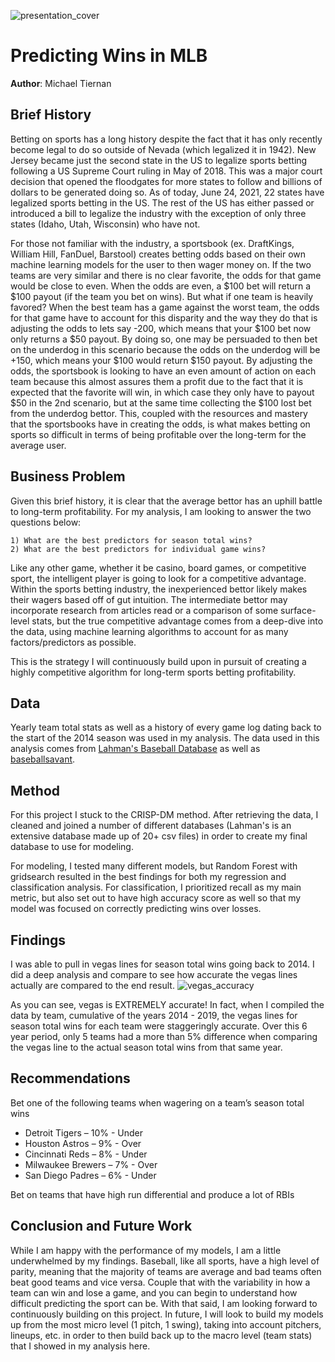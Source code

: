 ![presentation_cover](https://user-images.githubusercontent.com/67566192/124053146-b7db2100-d9ed-11eb-89b8-b80bde9ad8a9.PNG)

# Predicting Wins in MLB 

**Author**: Michael Tiernan

## Brief History
Betting on sports has a long history despite the fact that it has only recently become legal to do so outside of Nevada (which legalized it in 1942). New Jersey became just the second state in the US to legalize sports betting following a US Supreme Court ruling in May of 2018. This was a major court decision that opened the floodgates for more states to follow and billions of dollars to be generated doing so. As of today, June 24, 2021, 22 states have legalized sports betting in the US. The rest of the US has either passed or introduced a bill to legalize the industry with the exception of only three states (Idaho, Utah, Wisconsin) who have not. 

For those not familiar with the industry, a sportsbook (ex. DraftKings, William Hill, FanDuel, Barstool) creates betting odds based on their own machine learning models for the user to then wager money on. If the two teams are very similar and there is no clear favorite, the odds for that game would be close to even. When the odds are even, a $100 bet will return a $100 payout (if the team you bet on wins). But what if one team is heavily favored? When the best team has a game against the worst team, the odds for that game have to account for this disparity and the way they do that is adjusting the odds to lets say -200, which means that your $100 bet now only returns a $50 payout. By doing so, one may be persuaded to then bet on the underdog in this scenario because the odds on the underdog will be +150, which means your $100 would return $150 payout. By adjusting the odds, the sportsbook is looking to have an even amount of action on each team because this almost assures them a profit due to the fact that it is expected that the favorite will win, in which case they only have to payout $50 in the 2nd scenario, but at the same time collecting the $100 lost bet from the underdog bettor. This, coupled with the resources and mastery that the sportsbooks have in creating the odds, is what makes betting on sports so difficult in terms of being profitable over the long-term for the average user.

## Business Problem
Given this brief history, it is clear that the average bettor has an uphill battle to long-term profitability. For my analysis, I am looking to answer the two questions below:

    1) What are the best predictors for season total wins?
    2) What are the best predictors for individual game wins?

Like any other game, whether it be casino, board games, or competitive sport, the intelligent player is going to  look for a competitive advantage. Within the sports betting industry, the inexperienced bettor likely makes their wagers based off of gut intuition. The intermediate bettor may incorporate research from articles read or a comparison of some surface-level stats, but the true competitive advantage comes from a deep-dive into the data, using machine learning algorithms to account for as many factors/predictors as possible. 

This is the strategy I will continuously build upon in pursuit of creating a highly competitive algorithm for long-term sports betting profitability.
 

## Data
Yearly team total stats as well as a history of every game log dating back to the start of the 2014 season was used in my analysis.
The data used in this analysis comes from [Lahman's Baseball Database](http://www.seanlahman.com/baseball-archive/statistics/) as well as [baseballsavant](https://baseballsavant.mlb.com/leaderboard/custom?year=2019,2018,2017,2016,2015&type=batter&filter=&sort=4&sortDir=desc&min=q&selections=xba,xslg,xwoba,xobp,xiso,exit_velocity_avg,launch_angle_avg,barrel_batted_rate,&chart=false&x=xba&y=xba&r=no&chartType=beeswarm). 


## Method
For this project I stuck to the CRISP-DM method. After retrieving the data, I cleaned and joined a number of different databases (Lahman's is an extensive database made up of 20+ csv files) in order to create my final database to use for modeling. 

For modeling, I tested many different models, but Random Forest with gridsearch resulted in the best findings for both my regression and classification analysis. For classification, I prioritized recall as my main metric, but also set out to have high accuracy score as well so that my model was focused on correctly predicting wins over losses.


## Findings
I was able to pull in vegas lines for season total wins going back to 2014. I did a deep analysis and compare to see how accurate the vegas lines actually are compared to the end result. 
![vegas_accuracy](https://user-images.githubusercontent.com/67566192/123279297-b8e3ee00-d4d5-11eb-9d54-f51167796a25.png)

As you can see, vegas is EXTREMELY accurate! In fact, when I compiled the data by team, cumulative of the years 2014 - 2019, the vegas lines for season total wins for each team were staggeringly accurate. Over this 6 year period, only 5 teams had a more than 5% difference when comparing the vegas line to the actual season total wins from that same year. 


## Recommendations
Bet one of the following teams when wagering on a team’s season total wins 	
- Detroit Tigers – 10% - Under
- Houston Astros – 9% - Over
- Cincinnati Reds – 8% - Under
- Milwaukee Brewers – 7% - Over
- San Diego Padres – 6% - Under

Bet on teams that have high run differential and produce a lot of RBIs

## Conclusion and Future Work
While I am happy with the performance of my models, I am a little underwhelmed by my findings. Baseball, like all sports, have a high level of parity, meaning that the majority of teams are average and bad teams often beat good teams and vice versa. Couple that with the variability in how a team can win and lose a game, and you can begin to understand how difficult predicting the sport can be. 
With that said, I am looking forward to continuously building on this project. In future, I will look to build my models up from the most micro level (1 pitch, 1 swing), taking into account pitchers, lineups, etc. in order to then build back up to the macro level (team stats) that I showed in my analysis here. 
    
